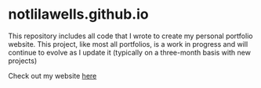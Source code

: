 # notlilawells.github.io

This repository includes all code that I wrote to create my personal portfolio website. This project, like most all portfolios, is a work in progress and will continue to evolve as I update it (typically on a three-month basis with new projects)

Check out my website [here](https://notlilawells.github.io)
